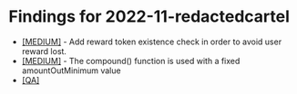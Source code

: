 # Findings for 2022-11-redactedcartel 

- [[MEDIUM]]([MEDIUM]-1466844346/README.md) - Add reward token existence check in order to avoid user reward lost.
- [[MEDIUM]]([MEDIUM]-1466783815/README.md) - The compound() function is used with a fixed amountOutMinimum value
- [[QA]](QA/README.md)
